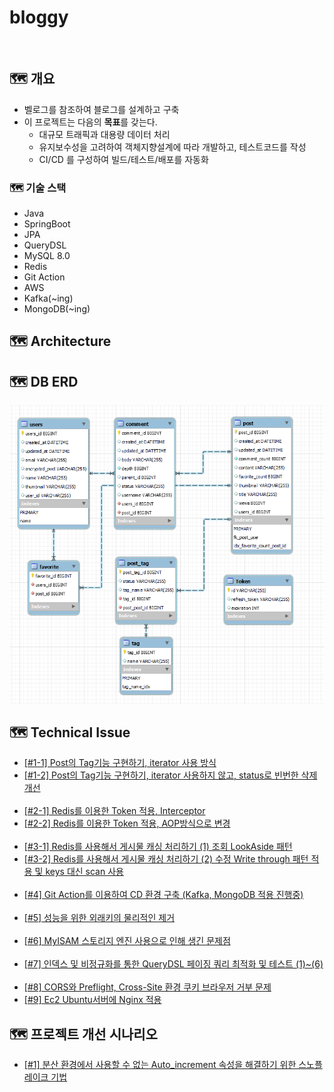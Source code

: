 # bloggy
</br>

## 🗺️ 개요
- 벨로그를 참조하여 블로그를 설계하고 구축
- 이 프로젝트는 다음의 **목표**를 갖는다.
	- 대규모 트래픽과 대용량 데이터 처리
	- 유지보수성을 고려하여 객체지향설계에 따라 개발하고, 테스트코드를 작성
	- CI/CD 를 구성하여 빌드/테스트/배포를 자동화
### 🗺️ 기술 스택
- Java
- SpringBoot
- JPA
- QueryDSL
- MySQL 8.0
- Redis
- Git Action
- AWS
- Kafka(~ing)
- MongoDB(~ing)

## 🗺️ Architecture

## 🗺️ DB ERD
![img.png](img.png)

## 🗺️ Technical Issue
- <a href="https://velog.io/@gon109/Tag%EA%B8%B0%EB%8A%A5-%EA%B5%AC%ED%98%84%ED%95%98%EA%B8%B0-1-%EA%B8%B0%EC%A1%B4%EC%9D%98-%ED%83%9C%EA%B7%B8-%EA%B8%B0%EB%8A%A5-%EA%B5%AC%ED%98%84">[#1-1] Post의 Tag기능 구현하기, iterator 사용 방식</a> <br>
- <a href="https://velog.io/@gon109/Tag%EA%B8%B0%EB%8A%A5-%EA%B5%AC%ED%98%84%ED%95%98%EA%B8%B0-2-iterator-%EC%82%AC%EC%9A%A9-%EC%A0%9C%EA%B1%B0-%EB%B0%8F-%EB%B9%88%EB%B2%88%ED%95%9C-%EC%82%AD%EC%A0%9C%EB%A5%BC-status%EB%A1%9C-%EA%B4%80%EB%A6%AC%ED%95%98%EA%B8%B0">[#1-2] Post의 Tag기능 구현하기, iterator 사용하지 않고, status로 빈번한 삭제 개선</a> <br><br>
- <a href="https://velog.io/@gon109/Refresh-Token-%EC%A0%81%EC%9A%A9%EA%B3%BC%EC%A0%95-%EC%9E%91%EC%84%B1%EC%A4%91">[#2-1] Redis를 이용한 Token 적용, Interceptor</a> <br>
- <a href="https://velog.io/@gon109/AccessToken-%EA%B2%80%EC%A6%9D-%EB%B0%A9%EC%8B%9D-Interceptor%EC%97%90%EC%84%9C-AOP%EB%B0%A9%EC%8B%9D%EC%9C%BC%EB%A1%9C-%EB%B3%80%EA%B2%BD">[#2-2] Redis를 이용한 Token 적용, AOP방식으로 변경</a> <br><br>
- <a href="https://velog.io/@gon109/Redis%EB%A5%BC-%EC%82%AC%EC%9A%A9%ED%95%B4%EC%84%9C-%EA%B2%8C%EC%8B%9C%EB%AC%BC-%EC%BA%90%EC%8B%B1%EC%B2%98%EB%A6%AC%ED%95%98%EA%B8%B0-1-%EC%A1%B0%ED%9A%8C-%EC%8B%9C-LookAside%ED%8C%A8%ED%84%B4-%EC%A0%81%EC%9A%A9">[#3-1] Redis를 사용해서 게시물 캐싱 처리하기 (1) 조회 LookAside 패턴</a> <br>
- <a href="https://velog.io/@gon109/Redis%EB%A5%BC-%EC%82%AC%EC%9A%A9%ED%95%B4%EC%84%9C-%EA%B2%8C%EC%8B%9C%EB%AC%BC-%EC%BA%90%EC%8B%B1%EC%B2%98%EB%A6%AC%ED%95%98%EA%B8%B0-2-Write-back-through-%ED%8C%A8%ED%84%B4-%EC%A0%81%EC%9A%A9">[#3-2] Redis를 사용해서 게시물 캐싱 처리하기 (2) 수정 Write through 패턴 적용 및 keys 대신 scan 사용</a> <br><br>
- <a href="https://velog.io/@gon109/%ED%94%84%EB%A1%9C%EC%A0%9D%ED%8A%B8-EC2-%EC%84%9C%EB%B2%84-%EB%B0%B0%ED%8F%AC-DockerGit-Action%EC%9D%84-%ED%99%9C%EC%9A%A9%ED%95%9C-CD-%EC%A0%81%EC%9A%A9-%EA%B3%BC%EC%A0%95-Spring-boot-MySQL-Redis">[#4] Git Action를 이용하여 CD 환경 구축 (Kafka, MongoDB 적용 진행중)</a> <br><br>
- <a href="https://velog.io/@gon109/%EC%8B%A4%EB%AC%B4%EB%A5%BC-%EC%9C%84%ED%95%9C-%EC%99%B8%EB%9E%98%ED%82%A4%EC%9D%98-%EB%AC%BC%EB%A6%AC%EC%A0%81%EC%9D%B8-%EC%A0%9C%EA%B1%B0">[#5] 성능을 위한 외래키의 물리적인 제거</a> <br><br>
- <a href="https://velog.io/@gon109/%EC%8A%A4%ED%86%A0%EB%A6%AC%EC%A7%80-%EC%97%94%EC%A7%84-%EB%B6%88%EC%9D%BC%EC%B9%98%EB%A1%9C-%EC%9D%B8%ED%95%9C-Transactional-%ED%85%8C%EC%8A%A4%ED%8A%B8-%EB%8D%B0%EC%9D%B4%ED%84%B0-%EB%A1%A4%EB%B0%B1-%EC%A0%81%EC%9A%A9-%EB%AC%B8%EC%A0%9C-%ED%95%B4%EA%B2%B0">[#6] MyISAM 스토리지 엔진 사용으로 인해 생긴 문제점</a> <br><br>
- <a href="https://velog.io/@gon109/QueryDsl-%EC%9D%B8%EB%8D%B1%EC%8A%A4%EB%A5%BC-%EC%82%AC%EC%9A%A9%ED%95%98%EC%97%AC-%EC%BF%BC%EB%A6%AC-%EC%B5%9C%EC%A0%81%ED%99%94%ED%95%98%EA%B8%B0">[#7] 인덱스 및 비정규화를 통한 QueryDSL 페이징 쿼리 최적화 및 테스트 (1)~(6)</a><br><br>
- <a href="https://velog.io/@gon109/CORS%EC%99%80-Preflight-Cross-Site-%ED%99%98%EA%B2%BD-%EC%BF%A0%ED%82%A4-%EB%B8%8C%EB%9D%BC%EC%9A%B0%EC%A0%80-%EA%B1%B0%EB%B6%80-%EB%AC%B8%EC%A0%9C">[#8] CORS와 Preflight, Cross-Site 환경 쿠키 브라우저 거부 문제</a>
- <a href="https://velog.io/@gon109/Ec2-Ubuntu%EC%84%9C%EB%B2%84%EC%97%90-Nginx-%EC%A0%81%EC%9A%A9">[#9] Ec2 Ubuntu서버에 Nginx 적용</a>

## 🗺️ 프로젝트 개선 시나리오

- <a href="https://velog.io/@gon109/%EB%B6%84%EC%82%B0-%EC%8B%9C%EC%8A%A4%ED%85%9C%EC%97%90%EC%84%9C%EC%9D%98-Unique-ID-%EC%83%9D%EC%84%B1%EA%B8%B0-%EC%84%A4%EA%B3%84">[#1] 분산 환경에서 사용할 수 없는 Auto_increment 속성을 해결하기 위한 스노플레이크 기법</a> <br>
